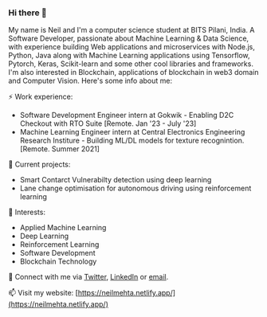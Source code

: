 ### Hi there 👋

My name is Neil and I'm a computer science student at BITS Pilani, India. 
A Software Developer, passionate about Machine Learning & Data Science, with experience building Web applications and microservices with Node.js, Python, Java along with Machine Learning applications using Tensorflow, Pytorch, Keras, Scikit-learn and some other cool libraries and frameworks. I'm also interested in Blockchain, applications of blockchain in web3 domain and Computer Vision.
Here's some info about me:


⚡ Work experience: <br>
- Software Development Engineer intern at Gokwik - Enabling D2C Checkout with RTO Suite [Remote. Jan '23 - July '23]
- Machine Learning Engineer intern at Central Electronics Engineering Research Institure - Building ML/DL models for texture recognintion. [Remote. Summer 2021]

🔭 Current projects: 
- Smart Contarct Vulnerabilty detection using deep learning
- Lane change optimisation for autonomous driving using reinforcement learning

🌱 Interests:
<!-- - Web development. -->
- Applied Machine Learning
- Deep Learning
- Reinforcement Learning
- Software Development
- Blockchain Technology

💬 Connect with me via [Twitter](https://twitter.com/NeilMehta31), [LinkedIn](https://www.linkedin.com/in/neil-mehta31/) or [email](mailto:neil.pmehta@gmail.com).

📫 Visit my website: [https://neilmehta.netlify.app/](https://neilmehta.netlify.app/)

<!-- [![Top Langs](https://github-readme-stats.vercel.app/api/top-langs/?username=neilmehta31&layout=compact&hide=tex)](https://github.com/anuraghazra/github-readme-stats) -->

<!--
**neilmehta31/neilmehta31** is a ✨ _special_ ✨ repository because its `README.md` (this file) appears on your GitHub profile.

Here are some ideas to get you started:

- 🔭 I’m currently working on ...
- 🌱 I’m currently learning ...
- 👯 I’m looking to collaborate on ...
- 🤔 I’m looking for help with ...
- 💬 Ask me about ...
- 📫 How to reach me: ...
- 😄 Pronouns: ...
- ⚡ Fun fact: ...
-->

